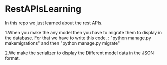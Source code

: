 # RestAPIsLearning

In this repo we just learned about the rest APIs.

1.When you make the any model then you have to migrate them to display in the database. For that we have to write this code. : "python manage.py makemigrations" and then "python manage.py migrate"

2.We make the serializer to display the Different model data in the JSON format.
